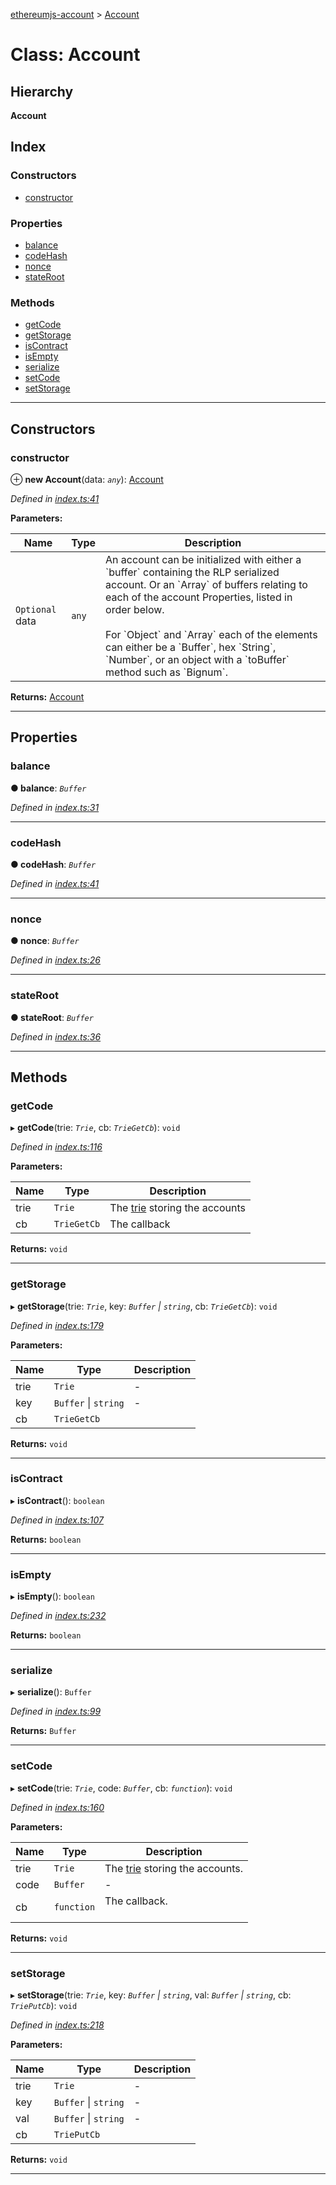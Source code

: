 [ethereumjs-account](../README.md) > [Account](../classes/account.md)

# Class: Account

## Hierarchy

**Account**

## Index

### Constructors

- [constructor](account.md#constructor)

### Properties

- [balance](account.md#balance)
- [codeHash](account.md#codehash)
- [nonce](account.md#nonce)
- [stateRoot](account.md#stateroot)

### Methods

- [getCode](account.md#getcode)
- [getStorage](account.md#getstorage)
- [isContract](account.md#iscontract)
- [isEmpty](account.md#isempty)
- [serialize](account.md#serialize)
- [setCode](account.md#setcode)
- [setStorage](account.md#setstorage)

---

## Constructors

<a id="constructor"></a>

### constructor

⊕ **new Account**(data: _`any`_): [Account](account.md)

_Defined in [index.ts:41](https://github.com/ethereumjs/ethereumjs-vm/blob/b6ba20a/packages/account/src/index.ts#L41)_

**Parameters:**

| Name            | Type  | Description                                                                                                                                                                                                                                                                                                                                                              |
| --------------- | ----- | ------------------------------------------------------------------------------------------------------------------------------------------------------------------------------------------------------------------------------------------------------------------------------------------------------------------------------------------------------------------------ |
| `Optional` data | `any` | An account can be initialized with either a \`buffer\` containing the RLP serialized account. Or an \`Array\` of buffers relating to each of the account Properties, listed in order below.<br><br>For \`Object\` and \`Array\` each of the elements can either be a \`Buffer\`, hex \`String\`, \`Number\`, or an object with a \`toBuffer\` method such as \`Bignum\`. |

**Returns:** [Account](account.md)

---

## Properties

<a id="balance"></a>

### balance

**● balance**: _`Buffer`_

_Defined in [index.ts:31](https://github.com/ethereumjs/ethereumjs-vm/blob/b6ba20a/packages/account/src/index.ts#L31)_

---

<a id="codehash"></a>

### codeHash

**● codeHash**: _`Buffer`_

_Defined in [index.ts:41](https://github.com/ethereumjs/ethereumjs-vm/blob/b6ba20a/packages/account/src/index.ts#L41)_

---

<a id="nonce"></a>

### nonce

**● nonce**: _`Buffer`_

_Defined in [index.ts:26](https://github.com/ethereumjs/ethereumjs-vm/blob/b6ba20a/packages/account/src/index.ts#L26)_

---

<a id="stateroot"></a>

### stateRoot

**● stateRoot**: _`Buffer`_

_Defined in [index.ts:36](https://github.com/ethereumjs/ethereumjs-vm/blob/b6ba20a/packages/account/src/index.ts#L36)_

---

## Methods

<a id="getcode"></a>

### getCode

▸ **getCode**(trie: _`Trie`_, cb: _`TrieGetCb`_): `void`

_Defined in [index.ts:116](https://github.com/ethereumjs/ethereumjs-vm/blob/b6ba20a/packages/account/src/index.ts#L116)_

**Parameters:**

| Name | Type        | Description                                                                         |
| ---- | ----------- | ----------------------------------------------------------------------------------- |
| trie | `Trie`      | The [trie](https://github.com/ethereumjs/merkle-patricia-tree) storing the accounts |
| cb   | `TrieGetCb` | The callback                                                                        |

**Returns:** `void`

---

<a id="getstorage"></a>

### getStorage

▸ **getStorage**(trie: _`Trie`_, key: _`Buffer` \| `string`_, cb: _`TrieGetCb`_): `void`

_Defined in [index.ts:179](https://github.com/ethereumjs/ethereumjs-vm/blob/b6ba20a/packages/account/src/index.ts#L179)_

**Parameters:**

| Name | Type                 | Description |
| ---- | -------------------- | ----------- |
| trie | `Trie`               | \-          |
| key  | `Buffer` \| `string` | \-          |
| cb   | `TrieGetCb`          |             |

**Returns:** `void`

---

<a id="iscontract"></a>

### isContract

▸ **isContract**(): `boolean`

_Defined in [index.ts:107](https://github.com/ethereumjs/ethereumjs-vm/blob/b6ba20a/packages/account/src/index.ts#L107)_

**Returns:** `boolean`

---

<a id="isempty"></a>

### isEmpty

▸ **isEmpty**(): `boolean`

_Defined in [index.ts:232](https://github.com/ethereumjs/ethereumjs-vm/blob/b6ba20a/packages/account/src/index.ts#L232)_

**Returns:** `boolean`

---

<a id="serialize"></a>

### serialize

▸ **serialize**(): `Buffer`

_Defined in [index.ts:99](https://github.com/ethereumjs/ethereumjs-vm/blob/b6ba20a/packages/account/src/index.ts#L99)_

**Returns:** `Buffer`

---

<a id="setcode"></a>

### setCode

▸ **setCode**(trie: _`Trie`_, code: _`Buffer`_, cb: _`function`_): `void`

_Defined in [index.ts:160](https://github.com/ethereumjs/ethereumjs-vm/blob/b6ba20a/packages/account/src/index.ts#L160)_

**Parameters:**

| Name | Type       | Description                                                                          |
| ---- | ---------- | ------------------------------------------------------------------------------------ |
| trie | `Trie`     | The [trie](https://github.com/ethereumjs/merkle-patricia-tree) storing the accounts. |
| code | `Buffer`   | \-                                                                                   |
| cb   | `function` | The callback.<br><br>                                                                |

**Returns:** `void`

---

<a id="setstorage"></a>

### setStorage

▸ **setStorage**(trie: _`Trie`_, key: _`Buffer` \| `string`_, val: _`Buffer` \| `string`_, cb: _`TriePutCb`_): `void`

_Defined in [index.ts:218](https://github.com/ethereumjs/ethereumjs-vm/blob/b6ba20a/packages/account/src/index.ts#L218)_

**Parameters:**

| Name | Type                 | Description |
| ---- | -------------------- | ----------- |
| trie | `Trie`               | \-          |
| key  | `Buffer` \| `string` | \-          |
| val  | `Buffer` \| `string` | \-          |
| cb   | `TriePutCb`          |             |

**Returns:** `void`

---
